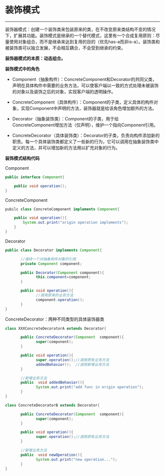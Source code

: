 # 装饰模式

---

装饰器模式：创建一个装饰类来包装原来的类，在不改变原来类结构不变的情况下，扩展其功能。                              装饰模式是继承的一个替代模式，这里有一个合成复用原则：尽量使用对象组合，而不是继承来达到复用的目的（优先has-a而非is-a）。装饰类和被装饰类可以独立发展，不会相互耦合，不会受到继承的约束。

**装饰器模式的本质：动态组合。**

**装饰模式中的角色**

* Component（抽象构件）：ConcreteComponent和Decorator的共同父类，声明在具体构件中需要的业务方法，可以使客户端以一致的方式处理未被装饰的对象以及装饰之后的对象，实现客户端的透明操作。

* ConcreteComponent（具体构件）：Component的子类，定义具体的构件对象，实现Component中声明的方法，装饰器就是给该角色增加额外的方法。

* Decorator（抽象装饰类）：Component的子类，用于给ConcreteComponent增加方法（仅声明），维护一个指向Component引用。

* ConcreteDecorator（具体装饰类）：Decorator的子类，负责向构件添加新的职责。每一个具体装饰类都定义了一些新的行为，它可以调用在抽象装饰类中定义的方法，并可以增加新的方法用以扩充对象的行为。                                                                                                   

**                                                                                    装饰模式结构代码**

Component

```java
public interface Component{

    public void operation();
}                                                                                                                      
```

ConcreteComponent

```java
pubilc class ConcreteComponent implements Component{

    public void operation(){
        System.out.print("origin operation implements");
    }
}                                                                                                            
```

Decorator

```java
public class Decorator implements Component{

       //维持一个对抽象构件对象的引用
       private Component component;

       public Decorator(Component component){
              this.component=component;
       }

       public void operation(){
              //调用原来的业务方法
              component.operation();
       }
}
```

ConcreteDecorator：两种不同类型的具体装饰器类

```java
class XXXConcreteDecoratorA extends Decorator{

       public ConcreteDecorator(Component  component){
              super(component);
       }

       public void operation(){
              super.operation();//调用原有业务方法
              addedBehavior();  //调用新增业务方法
       }

       //新增业务方法
       public  void addedBehavior(){    
              System.out.print("add func in origin operation");
       }
}

class ConcreteDecoratorB extends Decorator{

       public ConcreteDecorator(Component  component){
              super(component);
       }

       public void operation(){
              super.operation();//调用原有业务方法
       }

       //新增业务方法
       public  void newOperation(){    
              System.out.print("new operation...");
       }
}
```



